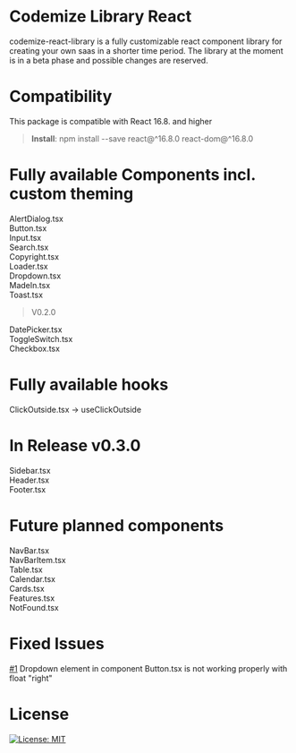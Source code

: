 # Codemize Library React
codemize-react-library is a fully customizable react component library for creating your own saas in a shorter time period.
The library at the moment is in a beta phase and possible changes are reserved. 

# Compatibility
This package is compatible with React 16.8. and higher
> **Install**: npm install --save react@^16.8.0 react-dom@^16.8.0

# Fully available Components incl. custom theming
AlertDialog.tsx <br />
Button.tsx <br />
Input.tsx <br />
Search.tsx <br />
Copyright.tsx <br />
Loader.tsx <br />
Dropdown.tsx <br />
MadeIn.tsx <br />
Toast.tsx <br />

> V0.2.0
 
DatePicker.tsx <br />
ToggleSwitch.tsx <br />
Checkbox.tsx

# Fully available hooks 
ClickOutside.tsx -> useClickOutside 

# In Release v0.3.0
Sidebar.tsx <br />
Header.tsx <br />
Footer.tsx

# Future planned components
NavBar.tsx <br />
NavBarItem.tsx <br />
Table.tsx <br />
Calendar.tsx <br />
Cards.tsx <br />
Features.tsx <br />
NotFound.tsx

# Fixed Issues
[#1](https://github.com/mstoeckli/codemize-library-react/issues/1) Dropdown element in component Button.tsx is not working properly with float "right"

# License
[![License: MIT](https://img.shields.io/badge/License-MIT-yellow.svg)](https://opensource.org/licenses/MIT)